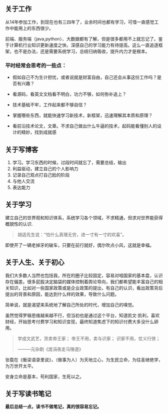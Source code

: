 
## 关于工作
从14年参加工作，到现在也有三四年了，业余时间也都有学习，可惜一直感觉工作中能用上的东西很少。

前端、服务端（java,python）、大数据都有了解，但是很多都用不上就忘记了。鉴于计算机行业知识更新速度之快，深感自己的学习能力有待提高。这么一直追逐框架，也不是办法，还是需要系统学习，总结归纳吸收，提升内力才是根本。


### 平时经常会思考的一些点：
- 假如自己不为生计担忧，或者说就是财富自由，自己还会从事这份工作吗？是否有兴趣？

- 看源码，看英文文档看不明白，功力不够，如何弥补追上？

- 技术基础不牢，工作起来都不够自信？

- 掌握哪些东西，就能快速学习新技术，新框架，迅速理解其本质和原理？

- 看前沿技术论文，文章。不求自己做出什么牛逼的技术，起码能看懂别人的设计的精妙，找到成就感

## 关于写博客
1. 学习。学习东西的时候，过段时间就忘了，需要总结，输出
2. 利益驱动，建立自己的个人影响力
3. 记录自己观点打自己脸的阶段
4. 与他人交流
5. 表达能力

## 关于学习
建立自己的世界观和知识体系，系统学习各个领域，不求精通，但求对世界能获得概貌性的认识.

>胡适先生说：“怕什么真理无穷，进一寸有一寸的欢喜”。

即使开了一辆老掉牙的破车，只要在前行就好，偶尔吹点小风，这就是幸福。


## 关于人生、关于初心

我们大多数人当然也包括我，所在的圈子比较固定，容易对咱国家的基本盘，认识存在偏差。很多屁股决定脑袋的媒体控制着舆论导向，我们都希望能丰富自己的相关知识，比如对一些国家政策或是企业政策的提出，有自己的认识，看出政策背后提出的背景和原因，能达到什么样的效果，导致什么问题。

简单说，就是渴望来系统地了解自己所处的时代，增加自己的嗅觉。

虽然觉得罗辑思维越来越不行，但当初也是通过这个平台，知道凯文·凯利，喜欢财经，开始思考付费学习和知识变现，最终知道焦虑下的知识付费大多没什么卵用。

> 学成文武艺，货卖帝王家；
> 帝王不用，卖与识家；
> 识家不用，仗义行侠；
>
>    ———元杂剧《庞涓夜走马陵道》


张载在《衡梁语录里说》，（做事为人）为天地立心，为生民立命，为往圣继绝学，为万世开太平。

安身立命是基本，苟利国家，生死以之。

## 关于写读书笔记

**最后总结一点，读书不做笔记，真的很容易忘记。**

